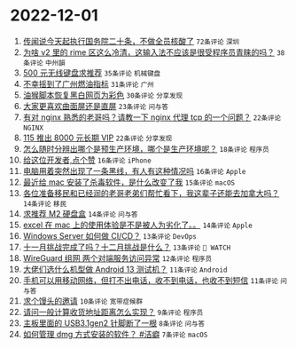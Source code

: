 # 2022-12-01

1. [传闻说今天起执行国务院二十条，不做全员核酸了](https://www.v2ex.com/t/899267) `72条评论` `深圳`
1. [为啥 v2 里的 rime 区这么冷清，这输入法不应该是很受程序员青睐的吗？](https://www.v2ex.com/t/899276) `38条评论` `中州韻`
1. [500 元无线键盘求推荐](https://www.v2ex.com/t/899245) `35条评论` `机械键盘`
1. [不幸摇到了广州燃油指标](https://www.v2ex.com/t/899262) `31条评论` `广州`
1. [油猴脚本恢复黑白网页为彩色](https://www.v2ex.com/t/899235) `30条评论` `分享发现`
1. [大家更喜欢曲面屏还是直屏](https://www.v2ex.com/t/899256) `23条评论` `问与答`
1. [有对 nginx 熟悉的老哥吗？请教一下 nginx 代理 tcp 的一个问题？](https://www.v2ex.com/t/899278) `22条评论` `NGINX`
1. [115 推出 8000 元长期 VIP](https://www.v2ex.com/t/899241) `22条评论` `分享发现`
1. [怎么随时分辨出哪个是预生产环境，哪个是生产环境呢？](https://www.v2ex.com/t/899247) `18条评论` `程序员`
1. [给这位开发者,点个赞](https://www.v2ex.com/t/899265) `16条评论` `iPhone`
1. [电脑用着突然出现了一条黑线，有人有这种情况吗](https://www.v2ex.com/t/899233) `16条评论` `Apple`
1. [最近给 mac 安装了杀毒软件，是什么改变了我](https://www.v2ex.com/t/899225) `15条评论` `macOS`
1. [各位准备移民和已经润的老哥老弟们帮忙看下，我这辈子还能去加拿大吗？](https://www.v2ex.com/t/899286) `14条评论` `移民`
1. [求推荐 M2 硬盘盒](https://www.v2ex.com/t/899275) `14条评论` `问与答`
1. [excel 在 mac 上的使用体验是不是被人为劣化了。。](https://www.v2ex.com/t/899251) `14条评论` `Apple`
1. [Windows Server 如何做 CI/CD？](https://www.v2ex.com/t/899274) `13条评论` `DevOps`
1. [十一月挑战完成了吗？十二月挑战是什么？](https://www.v2ex.com/t/899240) `13条评论` ` WATCH`
1. [WireGuard 组网 两个对端服务访问异常](https://www.v2ex.com/t/899244) `12条评论` `程序员`
1. [大佬们选什么机型做 Android 13 测试机？](https://www.v2ex.com/t/899261) `11条评论` `Android`
1. [手机可以用移动网络，但打不出电话，收不到电话，也收不到短信](https://www.v2ex.com/t/899254) `11条评论` `问与答`
1. [求个馒头的邀请](https://www.v2ex.com/t/899269) `10条评论` `宽带症候群`
1. [请问一般计算收货地址距离怎么实现？](https://www.v2ex.com/t/899243) `9条评论` `程序员`
1. [主板里面的 USB3.1gen2 针脚断了一根](https://www.v2ex.com/t/899227) `8条评论` `问与答`
1. [如何管理 dmg 方式安装的软件？ #洁癖](https://www.v2ex.com/t/899296) `7条评论` `macOS`
